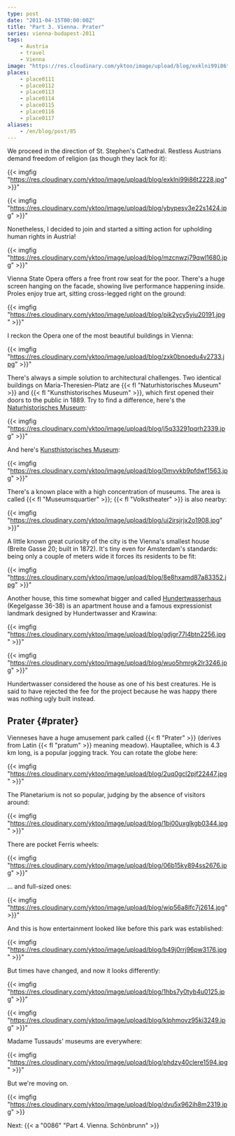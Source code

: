 ```yaml
---
type: post
date: "2011-04-15T00:00:00Z"
title: "Part 3. Vienna. Prater"
series: vienna-budapest-2011
tags:
    - Austria
    - travel
    - Vienna
image: "https://res.cloudinary.com/yktoo/image/upload/blog/exklni99i86t2228.jpg"
places:
    - place0111
    - place0112
    - place0113
    - place0114
    - place0115
    - place0116
    - place0117
aliases:
    - /en/blog/post/85
---
```


We proceed in the direction of St. Stephen's Cathedral. Restless Austrians demand freedom of religion (as though they lack for it):

{{< imgfig "https://res.cloudinary.com/yktoo/image/upload/blog/exklni99i86t2228.jpg" >}}"

<!--more-->

{{< imgfig "https://res.cloudinary.com/yktoo/image/upload/blog/ybypesv3e22s1424.jpg" >}}"

Nonetheless, I decided to join and started a sitting action for upholding human rights in Austria!

{{< imgfig "https://res.cloudinary.com/yktoo/image/upload/blog/mzcnwzj79qwl1680.jpg" >}}"

Vienna State Opera offers a free front row seat for the poor. There's a huge screen hanging on the facade, showing live performance happening inside. Proles enjoy true art, sitting cross-legged right on the ground:

{{< imgfig "https://res.cloudinary.com/yktoo/image/upload/blog/pik2ycy5yiu20191.jpg" >}}"

I reckon the Opera one of the most beautiful buildings in Vienna:

{{< imgfig "https://res.cloudinary.com/yktoo/image/upload/blog/zxk0bnoedu4v2733.jpg" >}}"

There's always a simple solution to architectural challenges. Two identical buildings on Maria-Theresien-Platz are {{< fl "Naturhistorisches Museum" >}} and {{< fl "Kunsthistorisches Museum" >}}, which first opened their doors to the public in 1889. Try to find a difference, here's the [Naturhistorisches Museum](http://www.nhm-wien.ac.at/):

{{< imgfig "https://res.cloudinary.com/yktoo/image/upload/blog/j5q33291pqrh2339.jpg" >}}"

And here's [Kunsthistorisches Museum](http://www.khm.at/):

{{< imgfig "https://res.cloudinary.com/yktoo/image/upload/blog/0mvvkb9pfdwf1563.jpg" >}}"

There's a known place with a high concentration of museums. The area is called {{< fl "Museumsquartier" >}}; {{< fl "Volkstheater" >}} is also nearby:

{{< imgfig "https://res.cloudinary.com/yktoo/image/upload/blog/ui2irsjrjx2o1908.jpg" >}}"

A little known great curiosity of the city is the Vienna's smallest house (Breite Gasse 20; built in 1872). It's tiny even for Amsterdam's standards: being only a couple of meters wide it forces its residents to be fit:

{{< imgfig "https://res.cloudinary.com/yktoo/image/upload/blog/8e8hxamd87a83352.jpg" >}}"

Another house, this time somewhat bigger and called [Hundertwasserhaus](http://www.hundertwasserhaus.at/) (Kegelgasse 36-38) is an apartment house and a famous expressionist landmark designed by Hundertwasser and Krawina:

{{< imgfig "https://res.cloudinary.com/yktoo/image/upload/blog/gdjgr77l4btn2256.jpg" >}}"

{{< imgfig "https://res.cloudinary.com/yktoo/image/upload/blog/wuo5hmrgk2lr3246.jpg" >}}"

Hundertwasser considered the house as one of his best creatures. He is said to have rejected the fee for the project because he was happy there was nothing ugly built instead.

## Prater {#prater}

Vienneses have a huge amusement park called  {{< fl "Prater" >}} (derives from Latin {{< fl "pratum" >}} meaning meadow). Hauptallee, which is 4.3 km long, is a popular jogging track. You can rotate the globe here:

{{< imgfig "https://res.cloudinary.com/yktoo/image/upload/blog/2uq0gcl2pjf22447.jpg" >}}"

The Planetarium is not so popular, judging by the absence of visitors around:

{{< imgfig "https://res.cloudinary.com/yktoo/image/upload/blog/1bi00uxglkgb0344.jpg" >}}"

There are pocket Ferris wheels:

{{< imgfig "https://res.cloudinary.com/yktoo/image/upload/blog/06b15ky894ss2676.jpg" >}}"

… and full-sized ones:

{{< imgfig "https://res.cloudinary.com/yktoo/image/upload/blog/wip56a8lfc7j2614.jpg" >}}"

And this is how entertainment looked like before this park was established:

{{< imgfig "https://res.cloudinary.com/yktoo/image/upload/blog/b49j0rrj96pw3176.jpg" >}}"

But times have changed, and now it looks differently:

{{< imgfig "https://res.cloudinary.com/yktoo/image/upload/blog/1hbs7y0tyb4u0125.jpg" >}}"

{{< imgfig "https://res.cloudinary.com/yktoo/image/upload/blog/klphmovz95ki3249.jpg" >}}"

Madame Tussauds' museums are everywhere:

{{< imgfig "https://res.cloudinary.com/yktoo/image/upload/blog/phdzy40clere1594.jpg" >}}"

But we're moving on.

{{< imgfig "https://res.cloudinary.com/yktoo/image/upload/blog/dvu5x962ih8m2319.jpg" >}}

Next: {{< a "0086" "Part 4. Vienna. Schönbrunn" >}}
